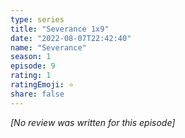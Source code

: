```yaml
---
type: series
title: "Severance 1x9"
date: "2022-08-07T22:42:40"
name: "Severance"
season: 1
episode: 9
rating: 1
ratingEmoji: ⭐️
share: false
---
```


_[No review was written for this episode]_
